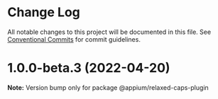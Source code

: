 # Change Log

All notable changes to this project will be documented in this file.
See [Conventional Commits](https://conventionalcommits.org) for commit guidelines.

# 1.0.0-beta.3 (2022-04-20)

**Note:** Version bump only for package @appium/relaxed-caps-plugin
